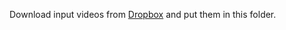 Download input videos from [Dropbox](https://www.dropbox.com/sh/1xdh4bo3m2r44cl/AADcpEpU6wbIWlsZE-8VSQ5Wa?dl=0) and put them in this folder.
